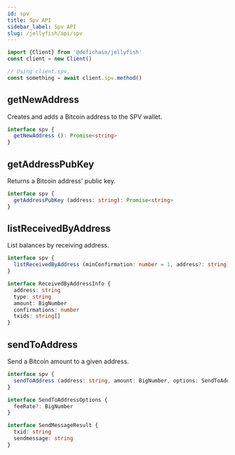 ```yaml
---
id: spv
title: Spv API
sidebar_label: Spv API
slug: /jellyfish/api/spv
---
```


```js
import {Client} from '@defichain/jellyfish'
const client = new Client()

// Using client.spv.
const something = await client.spv.method()
```

## getNewAddress

Creates and adds a Bitcoin address to the SPV wallet.

```ts title="client.spv.getNewAddress()"
interface spv {
  getNewAddress (): Promise<string>
}
```

## getAddressPubKey

Returns a Bitcoin address' public key.

```ts title="client.spv.getAddressPubKey()"
interface spv {
  getAddressPubKey (address: string): Promise<string>
}
```

## listReceivedByAddress

List balances by receiving address.

```ts title="client.spv.listReceivedByAddress()"
interface spv {
  listReceivedByAddress (minConfirmation: number = 1, address?: string): Promise<ReceivedByAddressInfo[]>
}

interface ReceivedByAddressInfo {
  address: string
  type: string
  amount: BigNumber
  confirmations: number
  txids: string[]
}
```

## sendToAddress

Send a Bitcoin amount to a given address.

```ts title="client.spv.sendToAddress()"
interface spv {
  sendToAddress (address: string, amount: BigNumber, options: SendToAddressOptions = { feeRate: new BigNumber('10000') }): Promise<SendMessageResult>
}

interface SendToAddressOptions {
  feeRate?: BigNumber
}

interface SendMessageResult {
  txid: string
  sendmessage: string
}
```
